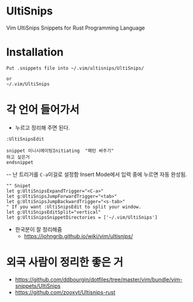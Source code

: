 # UltiSnips
Vim UltiSnips Snippets for Rust Programming Language

# Installation

```
Put .snippets file into ~/.vim/ultisnips/UltiSnips/

or
~/.vim/UltiSnips
```

# 각 언어 들어가서 

- 누르고 정리해 주면 된다.

```
:UltiSnipsEdit
```


```
snippet 이니시에이팅Initiating  "패턴 써주기"
하고 싶은거
endsnippet
```

-- 난 트리거를 ```C-a```이걸로 설정함 Insert Mode에서 입력 중에 누르면 자동 완성됨.

```
"" Snipet
let g:UltiSnipsExpandTrigger="<C-a>"
let g:UltiSnipsJumpForwardTrigger="<tab>"
let g:UltiSnipsJumpBackwardTrigger="<s-tab>"
" If you want :UltiSnipsEdit to split your window.
let g:UltiSnipsEditSplit="vertical"
let g:UltiSnipsSnippetDirectories = ['~/.vim/UltiSnips']
```

- 한국분이 잘 정리해줌
  - https://johngrib.github.io/wiki/vim/ultisnips/


# 외국 사람이 정리한 좋은 거
- https://github.com/ddbourgin/dotfiles/tree/master/vim/bundle/vim-snippets/UltiSnips
- https://github.com/zooxyt/Ultisnips-rust
